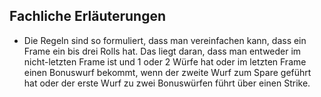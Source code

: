 ## Fachliche Erläuterungen

- Die Regeln sind so formuliert, dass man vereinfachen kann, dass ein Frame ein bis drei Rolls hat. Das liegt daran, dass man entweder im nicht-letzten Frame ist und 1 oder 2 Würfe hat oder im letzten Frame einen Bonuswurf bekommt, wenn der zweite Wurf zum Spare geführt hat oder der erste Wurf zu zwei Bonuswürfen führt über einen Strike.